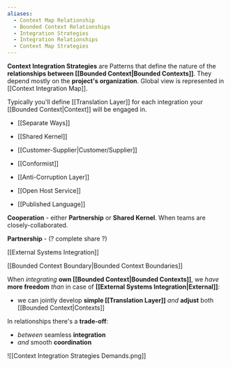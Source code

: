 ```yaml
---
aliases:
  - Context Map Relationship
  - Bounded Context Relationships
  - Integration Strategies
  - Integration Relationships
  - Context Map Strategies
---
```

**Context Integration Strategies** are Patterns that define the nature of the **relationships between [[Bounded Context|Bounded Contexts]]**.
They depend mostly on the **project's organization**. 
Global view is represented in [[Context Integration Map]].

Typically you'll define [[Translation Layer]] for each integration your [[Bounded Context|Context]] will be engaged in.

- [[Separate Ways]]
- [[Shared Kernel]]
- [[Customer-Supplier|Customer/Supplier]]
- [[Conformist]]

- [[Anti-Corruption Layer]]

- [[Open Host Service]]
- [[Published Language]]

**Cooperation** - either **Partnership** or **Shared Kernel**. When teams are closely-collaborated.

**Partnership** - (? complete share ?)

[[External Systems Integration]]

[[Bounded Context Boundary|Bounded Context Boundaries]]

When *integrating* **own [[Bounded Context|Bounded Contexts]]**, 
we *have* **more freedom** *than* in case of **[[External Systems Integration|External]]**:
- we can jointly develop **simple [[Translation Layer]]**
  *and* **adjust** both [[Bounded Context|Contexts]]

In relationships there's a **trade-off**:
- *between* seamless **integration**
- *and* smooth **coordination**

![[Context Integration Strategies Demands.png]]
